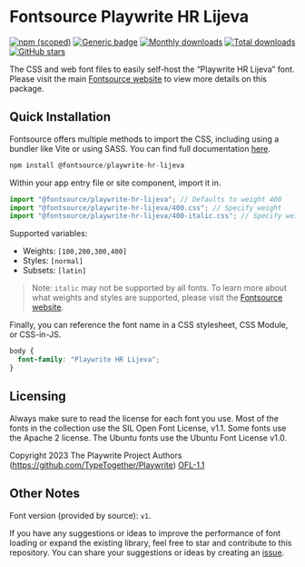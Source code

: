 # Fontsource Playwrite HR Lijeva

[![npm (scoped)](https://img.shields.io/npm/v/@fontsource/playwrite-hr-lijeva?color=brightgreen)](https://www.npmjs.com/package/@fontsource/playwrite-hr-lijeva) [![Generic badge](https://img.shields.io/badge/fontsource-passing-brightgreen)](https://github.com/fontsource/fontsource) [![Monthly downloads](https://badgen.net/npm/dm/@fontsource/playwrite-hr-lijeva)](https://github.com/fontsource/fontsource) [![Total downloads](https://badgen.net/npm/dt/@fontsource/playwrite-hr-lijeva)](https://github.com/fontsource/fontsource) [![GitHub stars](https://img.shields.io/github/stars/fontsource/fontsource.svg?style=social&label=Star)](https://github.com/fontsource/fontsource/stargazers)

The CSS and web font files to easily self-host the “Playwrite HR Lijeva” font. Please visit the main [Fontsource website](https://fontsource.org/fonts/playwrite-hr-lijeva) to view more details on this package.

## Quick Installation

Fontsource offers multiple methods to import the CSS, including using a bundler like Vite or using SASS. You can find full documentation [here](https://fontsource.org/docs/getting-started/introduction).

```javascript
npm install @fontsource/playwrite-hr-lijeva
```

Within your app entry file or site component, import it in.

```javascript
import "@fontsource/playwrite-hr-lijeva"; // Defaults to weight 400
import "@fontsource/playwrite-hr-lijeva/400.css"; // Specify weight
import "@fontsource/playwrite-hr-lijeva/400-italic.css"; // Specify weight and style
```

Supported variables:
- Weights: `[100,200,300,400]`
- Styles: `[normal]`
- Subsets: `[latin]`

> Note: `italic` may not be supported by all fonts. To learn more about what weights and styles are supported, please visit the [Fontsource website](https://fontsource.org/fonts/playwrite-hr-lijeva).

Finally, you can reference the font name in a CSS stylesheet, CSS Module, or CSS-in-JS.

```css
body {
  font-family: "Playwrite HR Lijeva";
}
```

## Licensing
Always make sure to read the license for each font you use. Most of the fonts in the collection use the SIL Open Font License, v1.1. Some fonts use the Apache 2 license. The Ubuntu fonts use the Ubuntu Font License v1.0.

Copyright 2023 The Playwrite Project Authors (https://github.com/TypeTogether/Playwrite)
[OFL-1.1](http://scripts.sil.org/OFL)

## Other Notes
Font version (provided by source): `v1`.

If you have any suggestions or ideas to improve the performance of font loading or expand the existing library, feel free to star and contribute to this repository. You can share your suggestions or ideas by creating an [issue](https://github.com/fontsource/fontsource/issues).